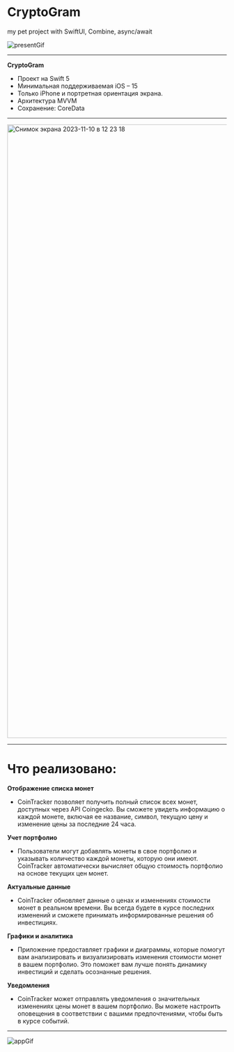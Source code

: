 # CryptoGram
my pet project with SwiftUI, Combine, async/await

![presentGif](https://github.com/dsm5e/CryptoGram/assets/88927934/a6e7130d-bc3b-4950-b7c5-55fc8dad5bd5)

---

**CryptoGram**
* Проект на Swift 5
* Минимальная поддерживаемая iOS – 15
* Только iPhone и портретная ориентация экрана.
* Архитектура MVVM
* Сохранение: CoreData

---

<img width="1408" alt="Снимок экрана 2023-11-10 в 12 23 18" src="https://github.com/dsm5e/CryptoGram/assets/88927934/65415f8f-1ab1-4e38-981d-22b280ab6934">

---
# Что реализовано:

**Отображение списка монет**
* CoinTracker позволяет получить полный список всех монет, доступных через API Coingecko. Вы сможете увидеть информацию о каждой монете, включая ее название, символ, текущую цену и изменение цены за последние 24 часа.

**Учет портфолио**
* Пользователи могут добавлять монеты в свое портфолио и указывать количество каждой монеты, которую они имеют. CoinTracker автоматически вычисляет общую стоимость портфолио на основе текущих цен монет.

**Актуальные данные**
* CoinTracker обновляет данные о ценах и изменениях стоимости монет в реальном времени. Вы всегда будете в курсе последних изменений и сможете принимать информированные решения об инвестициях.

**Графики и аналитика**
* Приложение предоставляет графики и диаграммы, которые помогут вам анализировать и визуализировать изменения стоимости монет в вашем портфолио. Это поможет вам лучше понять динамику инвестиций и сделать осознанные решения.

**Уведомления**
* CoinTracker может отправлять уведомления о значительных изменениях цены монет в вашем портфолио. Вы можете настроить оповещения в соответствии с вашими предпочтениями, чтобы быть в курсе событий.

---

![appGif](https://github.com/dsm5e/CryptoGram/assets/88927934/00d48061-814c-4ce7-a7df-2d4332767f6f)
